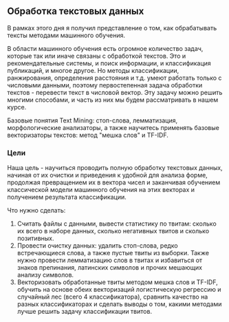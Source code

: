 ## Обработка текстовых данных
В рамках этого дня я получил представление о том, как обрабатывать тексты методами машинного обучения.

В области машинного обучения есть огромное количество задач, которые так или иначе связаны с обработкой текстов. Это и рекомендательные системы, и поиск информации, и классификация публикаций, и многое другое. Но методы классификации, ранжирования, определения расстояния и т.д. умеют работать только с числовыми данными, поэтому первостепенная задача обработки текстов - перевести текст в числовой вектор. Эту задачу можно решить многими способами, и часть из них мы будем рассматривать в нашем курсе.

Базовые понятия Text Mining: стоп-слова, лемматизация, морфологические анализаторы, а также научитесь применять базовые векторизаторы текстов: метод "мешка слов" и TF-IDF. 

### Цели

Наша цель - научиться проводить полную обработку текстовых данных, начиная от их очистки и приведения к удобной для анализа форме, продолжая превращением их в вектора чисел и заканчивая обучением классической модели машинного обучения на этих векторах и получением результата классификации.

Что нужно сделать:
1. Считать файлы с данными, вывести статистику по твитам: сколько их всего в наборе данных, сколько негативных твитов и сколько позитивных.
2. Провести очистку данных: удалить стоп-слова, редко встречающиеся слова, а также пустые твиты из выборки. Также нужно провести лемматизацию слов в твитах и избавиться от знаков препинания, латинских символов и прочих мешающих анализу символов.
3. Векторизовать обработанные твиты методом мешка слов и TF-IDF, обучить на основе обеих векторизаций логистическую регрессию и случайный лес (всего 4 классификатора), сравнить качество на разных классификаторах и сделать выводы о том, какими методами лучше решить задачу классификации твитов.
